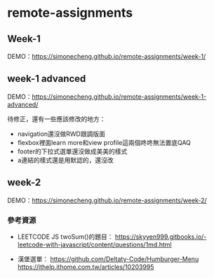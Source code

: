 # remote-assignments

## Week-1

DEMO：https://simonecheng.github.io/remote-assignments/week-1/

## week-1 advanced

DEMO：https://simonecheng.github.io/remote-assignments/week-1-advanced/  

待修正，還有一些應該修改的地方：
- navigation還沒做RWD跟調版面
- flexbox裡面learn more和view profile這兩個咚咚無法置底QAQ
- footer的下拉式選單還沒做成美美的樣式
- a連結的樣式還是用默認的，還沒改

## week-2

DEMO：https://simonecheng.github.io/remote-assignments/week-2/

### 參考資源

- LEETCODE JS twoSum()的題目：
https://skyyen999.gitbooks.io/-leetcode-with-javascript/content/questions/1md.html

- 漢堡選單：
https://github.com/Deltaty-Code/Humburger-Menu
https://ithelp.ithome.com.tw/articles/10203995